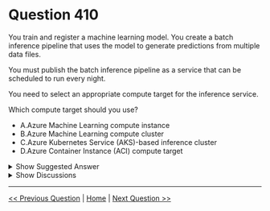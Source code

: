 # Question 410

You train and register a machine learning model. You create a batch inference pipeline that uses the model to generate predictions from multiple data files.

You must publish the batch inference pipeline as a service that can be scheduled to run every night.

You need to select an appropriate compute target for the inference service.

Which compute target should you use?

- A.Azure Machine Learning compute instance
- B.Azure Machine Learning compute cluster
- C.Azure Kubernetes Service (AKS)-based inference cluster
- D.Azure Container Instance (ACI) compute target

<details>
  <summary>Show Suggested Answer</summary>

<strong>B</strong><br>

</details>

<details>
  <summary>Show Discussions</summary>

<blockquote><p><strong>BTAB</strong> <code>(Fri 13 Jan 2023 03:18)</code> - <em>Upvotes: 10</em></p><p>I think the confusion here is real-time vs batch.  A real-time inference pipeline should use AKS.  This is a BATCH inference pipeline.  The answer is B.</p></blockquote>
<blockquote><p><strong>manualrg</strong> <code>(Sun 29 Jan 2023 12:58)</code> - <em>Upvotes: 2</em></p><p>I agree the answer is B. Indeed, in the example notebook: Create a Batch Inferencing Service
https://github.com/MicrosoftLearning/mslearn-dp100/blob/main/10%20-%20Create%20a%20Batch%20Inferencing%20Service.ipynb
Existing compute cluster resource is checked and set as pipeline compute target:
try:
    # Check for existing compute target
    inference_cluster = ComputeTarget(workspace=ws, name=cluster_name)
...
parallel_run_config = ParallelRunConfig(
    source_directory=experiment_folder,
    entry_script=&quot;batch_diabetes.py&quot;,
    mini_batch_size=&quot;5&quot;,
    error_threshold=10,
    output_action=&quot;append_row&quot;,
    environment=batch_env,
    compute_target=inference_cluster,
    node_count=2)</p></blockquote>
<blockquote><p><strong>445f1bd</strong> <code>(Sun 27 Jul 2025 22:08)</code> - <em>Upvotes: 1</em></p><p>Azure Machine Learning compute cluster (option B) is intended for scalable, parallel workloads and is the recommended target for batch pipelines.

Compute instance (option A) is for development and interactive work, not production/scheduled batch jobs.

AKS (option C) and ACI (option D) are for real-time (online) inference, not batch inference.</p></blockquote>

<blockquote><p><strong>avinyc</strong> <code>(Thu 09 Jan 2025 00:20)</code> - <em>Upvotes: 1</em></p><p>Azure Machine Learning compute clusters are designed to handle batch workloads efficiently, which aligns with the requirement of processing multiple data files</p></blockquote>
<blockquote><p><strong>nposteraro</strong> <code>(Mon 18 Nov 2024 11:54)</code> - <em>Upvotes: 1</em></p><p>I think it&#x27;s C: https://learn.microsoft.com/en-us/azure/machine-learning/concept-compute-target?view=azureml-api-2#compute-targets-for-inference</p></blockquote>
<blockquote><p><strong>evangelist</strong> <code>(Sun 09 Jun 2024 08:41)</code> - <em>Upvotes: 1</em></p><p>C is for real time B for batch</p></blockquote>
<blockquote><p><strong>sl_mslconsulting</strong> <code>(Thu 30 May 2024 01:24)</code> - <em>Upvotes: 1</em></p><p>based on the SDK V2 Doc: https://learn.microsoft.com/en-us/azure/machine-learning/concept-compute-target?view=azureml-api-2#compute-targets-for-inference</p></blockquote>
<blockquote><p><strong>PI_Team</strong> <code>(Thu 24 Aug 2023 16:34)</code> - <em>Upvotes: 1</em></p><p>Azure Kubernetes Service (AKS) is a managed Kubernetes service that simplifies the deployment and management of a Kubernetes cluster in Azure1. An AKS-based inference cluster can be used to deploy machine learning models for real-time inferencing, but it is not the best choice for running batch inference jobs. For batch inference, you would want to use a compute target that can distribute the processing of large amounts of data across multiple nodes in the cloud</p></blockquote>
<blockquote><p><strong>BTAB</strong> <code>(Fri 13 Jan 2023 03:18)</code> - <em>Upvotes: 3</em></p><p>Voting B</p></blockquote>
<blockquote><p><strong>Crusader2k13</strong> <code>(Thu 15 Dec 2022 11:23)</code> - <em>Upvotes: 3</em></p><p>I think the answer B is indeed correct! There is no wording about a &quot;production-level&quot; or &quot;heavy-workload&quot; deployment (this would always hint to AKS), and according to the documentation:

https://learn.microsoft.com/en-us/azure/machine-learning/concept-compute-target

a compute-cluster supports job-scheduling aka scheduling to run every night, and scales up and down depending on the configuration.</p></blockquote>

<blockquote><p><strong>silva_831</strong> <code>(Wed 16 Nov 2022 06:48)</code> - <em>Upvotes: 1</em></p><p>Yes, Answer should be AKS</p></blockquote>
<blockquote><p><strong>JTWang</strong> <code>(Mon 24 Oct 2022 03:23)</code> - <em>Upvotes: 3</em></p><p>Answer should be AKS.

Compute targets for inference:
1.Local web service
2.Azure Machine Learning endpoints
3.Azure Machine Learning Kubernetes
4.Azure Container Instances (SDK/CLI v1 only)

https://learn.microsoft.com/en-us/azure/machine-learning/concept-compute-target</p></blockquote>

<blockquote><p><strong>ZoeJ</strong> <code>(Thu 27 Apr 2023 03:22)</code> - <em>Upvotes: 1</em></p><p>I agree with you</p></blockquote>
<blockquote><p><strong>amokrane_mancer</strong> <code>(Tue 18 Oct 2022 12:35)</code> - <em>Upvotes: 3</em></p><p>It should be aks !</p></blockquote>
<blockquote><p><strong>claps92</strong> <code>(Fri 09 Sep 2022 07:49)</code> - <em>Upvotes: 2</em></p><p>why not AKS?</p></blockquote>

</details>

---

[<< Previous Question](question_409.md) | [Home](../index.md) | [Next Question >>](question_411.md)
